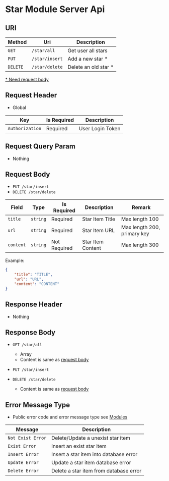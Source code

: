 # Star Module Server Api

## URI

|Method|Uri|Description|
|--|--|--|
|`GET`|`/star/all`|Get user all stars|
|`PUT`|`/star/insert`|Add a new star \*|
|`DELETE`|`/star/delete`|Delete an old star \*|

[\* Need request body](https://github.com/Aoi-hosizora/Biji_BackEnd/blob/master/app/Modules/Star/readme.md#request-body)

## Request Header

+ Global

|Key|Is Required|Description|
|--|--|--|
|`Authorization`|Required|User Login Token|

## Request Query Param

+ Nothing

## Request Body

+ `PUT /star/insert`
+ `DELETE /star/delete`

|Field|Type|Is Required|Description|Remark|
|--|--|--|--|--|
|`title`|`string`|Required|Star Item Title|Max length 100|
|`url`|`string`|Required|Star Item URL|Max length 200, primary key|
|`content`|`string`|Not Required|Star Item Content|Max length 300|

Example:

```json
{
    "title": "TITLE",
    "url": "URL",
    "content": "CONTENT"
}
```

## Response Header

+ Nothing

## Response Body

+ `GET /star/all`
    + Array
    + Content is same as [request body](https://github.com/Aoi-hosizora/Biji_BackEnd/blob/master/app/Modules/Star/readme.md#request-body)

+ `PUT /star/insert`
+ `DELETE /star/delete`
    + Content is same as [request body](https://github.com/Aoi-hosizora/Biji_BackEnd/blob/master/app/Modules/Star/readme.md#request-body)

## Error Message Type

+ Public error code and error message type see [Modules](https://github.com/Aoi-hosizora/Biji_BackEnd/blob/master/app/Modules/readme.md)

|Message|Description|
|--|--|
|`Not Exist Error`|Delete/Update a unexist star item|
|`Exist Error`|Insert an exist star item|
|`Insert Error`|Insert a star item into database error|
|`Update Error`|Update a star item database error|
|`Delete Error`|Delete a star item from database error|